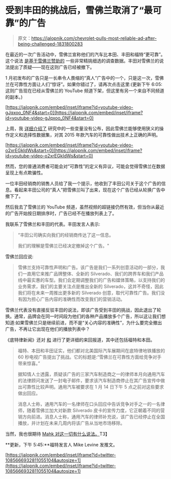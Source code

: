 # 受到丰田的挑战后，雪佛兰取消了“最可靠”的广告

> 原文：<https://jalopnik.com/chevrolet-pulls-most-reliable-ad-after-being-challenged-1831800283>

在最近的一次广告活动中，雪佛兰宣称他们的汽车比本田、丰田和福特“更可靠”。这个说法 [是基于雪佛兰赞助的](https://jalopnik.com/the-truth-behind-chevrolet-s-real-people-claim-that-its-1831604863) 一些非常精挑细选的调查数据。丰田对雪佛兰的说法提出了质疑——现在这则广告已经被撤下。



1 月初发布的广告只是一长串令人畏缩的“真人”广告中的一个，只是这一次，雪佛兰在可靠性方面让人们“惊讶”。如果你错过了，请再次点击这里:(更新下午 6:05:这则广告现在已经从雪佛兰的 YouTube 频道下架，但这里有另一个来自不同频道的副本。)

 [https://jalopnik.com/embed/inset/iframe?id=youtube-video-gJqxoo_0NF4&start=0](https://jalopnik.com/embed/inset/iframe?id=youtube-video-gJqxoo_0NF4&start=0) 

上周，我 [详细介绍了](https://jalopnik.com/the-truth-behind-chevrolet-s-real-people-claim-that-its-1831604863#_ga=2.46658407.1536951610.1547518424-697122821.1538953222) 研究中的一些变量没有公布，因此雪佛兰能够使用狭义的操作定义和选择性数据集，对其 2015 年款汽车的可靠性做出技术上正确的声明。

 [https://jalopnik.com/embed/inset/iframe?id=youtube-video-o2xrEGkIdWs&start=0](https://jalopnik.com/embed/inset/iframe?id=youtube-video-o2xrEGkIdWs&start=0) 

然而，您的普通消费者可能会对“可靠性”的定义有异议，可能会觉得雪佛兰在数据呈现上有点欺骗性。

一位丰田经销商的销售人员给了我一个提示，他收到了丰田公司关于这个广告的信息。看起来丰田公司的“真人”把雪佛兰叫了出来，现在这个广告已经从轮换广告中撤下了。

然后我去了雪佛兰的 YouTube 频道，虽然视频的超链接仍然有效，但当你从最近的广告开始按日期排序时，广告已经不在播放列表上了。

我联系了雪佛兰和丰田的代表。丰田发言人表示:

> “丰田公司确实向我们的经销商传达了这一信息。
> 
> 我们的理解是雪佛兰已经决定撤掉这个广告。"

雪佛兰回应说:

> 雪佛兰支持可靠性声明和广告。该广告是我们一系列创意活动的一部分，我们一直用它来推广品牌整体、全新的 Silverado、我们的跨界车和我们产品线中最实惠的车型。我们会定期调整我们的广告和媒体策略，以支持我们的业务需求，我们的主要关注点是推出全新的 Silverado，这并不奇怪，因此我们将在未来一周推出更多新的 Silverado 创意，取代可靠性广告。我们没有因为担心广告内容的准确性而改变我们的营销活动。

雪佛兰代表没有直接反驳丰田的说法，即该广告受到丰田的挑战，因此退出了轮换。通常，品牌会在同一时间段为他们的各种产品播放多个广告，所以这让我们想知道:如果雪佛兰只是继续前进，而不是“关心内容的准确性”，为什么要完全撤出广告，不再让它出现在他们的播放列表中？

《底特律新闻》还对 [和](https://www.detroitnews.com/story/business/autos/general-motors/2019/01/16/chevrolet-ad-stop-airing-after-challenges-ford-toyota-honda/2585826002/) 进行了更详细的来回报道，其中还包括福特和本田。

> 福特、本田和丰田证实，他们都对北美国际汽车展期间在底特律地铁播放的 60 秒电视广告提出了挑战。它的标题是:“雪佛兰在可靠性方面给竞争对手带来惊喜。”
> 
> 据知情人士透露，质疑该广告的三家汽车制造商之一的律师本月向通用汽车的法律顾问发送了一封电子邮件，要求该汽车制造商停止在其广告宣传中做出可靠性比较声明。通用汽车被要求在 1 月 14 日下午 5 点之前对这些要求做出回应。
> 
> 消息人士称，通用汽车的一名律师在口头回应中告诉竞争对手之一的一名律师，随着雪佛兰加大对新款 Silverado 皮卡的宣传力度，它正朝着不同的营销方向前进。消息人士称，通用汽车的律师补充说，该广告已经停止在全国播放，并计划在未来几周内将该广告从当地市场移除。

当然，我也很期待 [Mahk 对这一切有什么说法。](https://jalopnik.com/mahk-is-back-to-take-down-another-chevy-real-people-tru-1830082333)T3】

**更新，下午 5:45:**福特发言人 Mike Levine 发推文。

 [https://jalopnik.com/embed/inset/iframe?id=twitter-1085666932811055104&autosize=1](https://jalopnik.com/embed/inset/iframe?id=twitter-1085666932811055104&autosize=1)